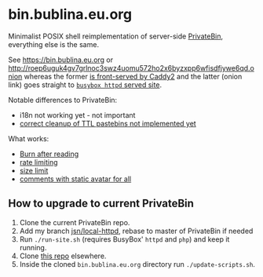 # bin.bublina.eu.org
Minimalist POSIX shell reimplementation of
server-side [PrivateBin](https://privatebin.info/),
everything else is the same.

See https://bin.bublina.eu.org
or http://roep6uguk4gv7grlnoc3swz4uomu572ho2x6byzxpp6wfisdfjywe6qd.onion
whereas the former [is front-served by Caddy2](contrib/Caddyfile)
and the latter (onion link) goes straight to
[`busybox httpd` served site](contrib/run).

Notable differences to PrivateBin:

  - i18n not working yet - not important
  - [correct cleanup of TTL pastebins not implemented yet](contrib/cleanup.sh)

What works:

  - [Burn after reading](public/cgi-bin/aGETp.sh#L31)
  - [rate limiting](public/cgi-bin/aPOST.sh#L14)
  - [size limit](public/cgi-bin/aPOST.sh#L26-L35)
  - [comments with static avatar for all](public/cgi-bin/aPOST.sh#L38-L50)

## How to upgrade to current PrivateBin

 1. Clone the current PrivateBin repo.
 2. Add my branch [jsn/local-httpd](https://github.com/jsarenik/PrivateBin/tree/jsn/local-httpd), rebase to master of PrivateBin if needed
 3. Run `./run-site.sh` (requires BusyBox' `httpd` and `php`)
    and keep it running.
 4. Clone [this repo](https://github.com/jsarenik/bin.bublina.eu.org)
    elsewhere.
 5. Inside the cloned `bin.bublina.eu.org` directory
    run `./update-scripts.sh`.
